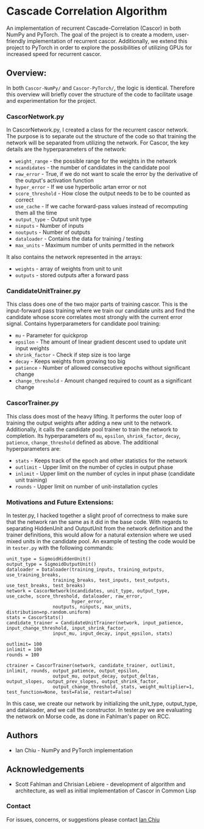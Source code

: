 # Cascade Correlation Algorithm

An implementation of recurrent Cascade-Correlation (Cascor) in both NumPy and PyTorch. The goal of the project is to create a modern, user-friendly implementation of recurrent cascor. Additionally, we extend this project to PyTorch in order to explore the possibilities of utilizing GPUs for increased speed for recurrent cascor.

## Overview:
In both `Cascor-NumPy/` and `Cascor-PyTorch/`, the logic is identical. Therefore this overview will briefly cover the structure of the code to facilitate usage and experimentation for the project. 

### CascorNetwork.py
In CascorNetwork.py, I created a class for the recurrent cascor network. The purpose is to separate out the structure of the code so that training the network will be separated from utilizing the network. For Cascor, the key details are the hyperparameters of the network:
* `weight_range` - the possible range for the weights in the network
* `ncandidates` - the number of candidates in the candidate pool
* `raw_error` - True, if we do not want to scale the error by the derivative of the output's activation function
* `hyper_error` - If we use hyperbolic artan error or not
* `score_threshold` - How close the output needs to be to be counted as correct
* `use_cache` - If we cache forward-pass values instead of recomputing them all the time
* `output_type` - Output unit type
* `ninputs` - Number of inputs
* `noutputs` - Number of outputs
* `dataloader` - Contains the data for training / testing
* `max_units` - Maximum number of units permitted in the network

It also contains the network represented in the arrays:
* `weights` - array of weights from unit to unit
* `outputs` - stored outputs after a forward pass

### CandidateUnitTrainer.py
This class does one of the two major parts of training cascor. This is the input-forward pass training where we train our candidate units and find the candidate whose score correlates most strongly with the current error signal. Contains hyperparameters for candidate pool training:
* `mu` - Parameter for quickprop
* `epsilon` - The amount of linear gradient descent used to update unit input weights
* `shrink_factor` - Check if step size is too large
* `decay` - Keeps weights from growing too big
* `patience` - Number of allowed consecutive epochs without significant change
* `change_threshold` - Amount changed required to count as a significant change

### CascorTrainer.py
This class does most of the heavy lifting. It performs the outer loop of training the output weights after adding a new unit to the network. Additionally, it calls the candidate pool trainer to train the network to completion. Its hyperparameters of `mu`, `epsilon`, `shrink_factor`, `decay`, `patience`, `change_threshold` defined as above. The additional hyperparameters are:
* `stats` - Keeps track of the epoch and other statistics for the network
* `outlimit` - Upper limit on the number of cycles in output phase
* `inlimit` - Upper limit on the number of cycles in input phase (candidate unit training)
* `rounds` - Upper limit on number of unit-installation cycles


### Motivations and Future Extensions:
In tester.py, I hacked together a slight proof of correctness to make sure that the network ran the same as it did in the base code. With regards to separating HiddenUnit and OutputUnit from the network definition and the trainer definitions, this would allow for a natural extension where we used mixed units in the candidate pool. An example of testing the code would be in `tester.py` with the following commands:
```
unit_type = SigmoidHiddenUnit()
output_type = SigmoidOutputUnit()
dataloader = Dataloader(training_inputs, training_outputs, use_training_breaks,
                 training_breaks, test_inputs, test_outputs, use_test_breaks, test_breaks)
network = CascorNetwork(ncandidates, unit_type, output_type, use_cache, score_threshold, dataloader, raw_error,
                        hyper_error,
                 noutputs, ninputs, max_units, distribution=np.random.uniform)
stats = CascorStats()
candidate_trainer = CandidateUnitTrainer(network, input_patience, input_change_threshold, input_shrink_factor,
                 input_mu, input_decay, input_epsilon, stats)

outlimit= 100
inlimit = 100
rounds = 100

ctrainer = CascorTrainer(network, candidate_trainer, outlimit, inlimit, rounds, output_patience, output_epsilon,
                 output_mu, output_decay, output_deltas, output_slopes, output_prev_slopes, output_shrink_factor,
                 output_change_threshold, stats, weight_multiplier=1, test_function=None, test=False, restart=False)
``` 

In this case, we create our network by initializing the unit_type, output_type, and dataloader, and we call the constructor. In tester.py we are evaluating the network on Morse code, as done in Fahlman's paper on RCC.


## Authors
* Ian Chiu - NumPy and PyTorch implementation 

## Acknowledgements
* Scott Fahlman and Chrisian Lebiere - development of algorithm and architecture, as well as initial implementation of Cascor in Common Lisp

### Contact
For issues, concerns, or suggestions please contact [Ian Chiu](mailto:ichiu@andrew.cmu.edu)

